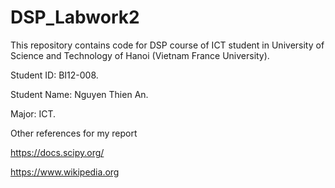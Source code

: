 # DSP_Labwork2
This repository contains code for DSP course of ICT student in University of Science and Technology of Hanoi (Vietnam France University).

Student ID: BI12-008.

Student Name: Nguyen Thien An.

Major: ICT.

Other references for my report

https://docs.scipy.org/

https://www.wikipedia.org
